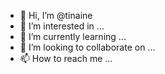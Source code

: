 - 👋 Hi, I’m @tinaine
- 👀 I’m interested in ...
- 🌱 I’m currently learning ...
- 💞️ I’m looking to collaborate on ...
- 📫 How to reach me ...

<!---
tinaine/tinaine is a ✨ special ✨ repository because its `README.md` (this file) appears on your GitHub profile.
You can click the Preview link to take a look at your changes.
--->
